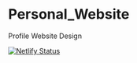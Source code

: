 # Personal_Website
Profile Website Design

[![Netlify Status](https://api.netlify.com/api/v1/badges/f9d70653-a4d4-407f-922f-79a2746295f6/deploy-status)](https://app.netlify.com/sites/rijorajan/deploys)
